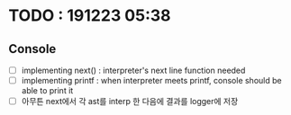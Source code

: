# TODO : 191223 05:38

## Console
- [ ] implementing next() : interpreter's next line function needed
- [ ] implementing printf : when interpreter meets printf, console should be able to print it
- [ ] 아무튼 next에서 각 ast를 interp 한 다음에 결과를 logger에 저장